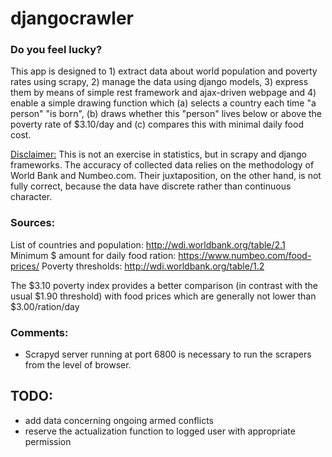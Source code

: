 # djangocrawler

<h3>Do you feel lucky?</h3>

This app is designed to 1) extract data about world population and poverty rates using scrapy, 2) manage the data using django models, 3) express them by means of simple rest framework and ajax-driven webpage and 4) enable a simple drawing function which (a) selects a country each time "a person" "is born", (b) draws whether this "person" lives below or above the poverty rate of $3.10/day and (c) compares this with minimal daily food cost.

<u>Disclaimer:</u>
This is not an exercise in statistics, but in scrapy and django frameworks. The accuracy of collected data relies on the methodology of World Bank and Numbeo.com. Their juxtaposition, on the other hand, is not fully correct, because the data have discrete rather than continuous character. 

<h3>Sources:</h3>

List of countries and population: http://wdi.worldbank.org/table/2.1
Minimum $ amount for daily food ration: https://www.numbeo.com/food-prices/
Poverty thresholds: http://wdi.worldbank.org/table/1.2

The $3.10 poverty index provides a better comparison (in contrast with the usual $1.90 threshold) with food prices which are generally not lower than $3.00/ration/day

<h3>Comments:</h3>

* Scrapyd server running at port 6800 is necessary to run the scrapers from the level of browser.

<h2>TODO:</h2>

* add data concerning ongoing armed conflicts
* reserve the actualization function to logged user with appropriate permission
